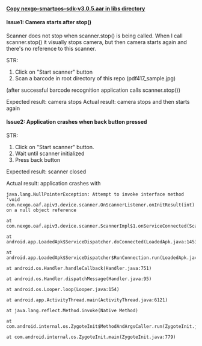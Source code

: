 #### [Copy nexgo-smartpos-sdk-v3.0.5.aar in libs directory](https://github.com/nexgo/Nexgo-Android-Public/blob/main/Nexgo-Smart-SDK/Library%20and%20Release%20Documentation/nexgo-smartpos-sdk-v3.0.5.aar)

#### Issue1: Camera starts after stop()

Scanner does not stop when scanner.stop() is being called.
When I call scanner.stop() it visually stops camera, but then camera starts again and there's no
reference to this scanner.

STR:

1. Click on "Start scanner" button
2. Scan a barcode in root directory of this repo (pdf417_sample.jpg)

(after successful barcode recognition application calls scanner.stop())

Expected result: camera stops
Actual result: camera stops and then starts again

#### Issue2: Application crashes when back button pressed

STR:

1. Click on "Start scanner" button.
2. Wait until scanner initialized
3. Press back button

Expected result: scanner closed

Actual result: application crashes with

```
java.lang.NullPointerException: Attempt to invoke interface method 'void com.nexgo.oaf.apiv3.device.scanner.OnScannerListener.onInitResult(int)' on a null object reference
                                                                                                    	at com.nexgo.oaf.apiv3.device.scanner.ScannerImpl$1.onServiceConnected(ScannerImpl.java:80)
                                                                                                    	at android.app.LoadedApk$ServiceDispatcher.doConnected(LoadedApk.java:1453)
                                                                                                    	at android.app.LoadedApk$ServiceDispatcher$RunConnection.run(LoadedApk.java:1481)
                                                                                                    	at android.os.Handler.handleCallback(Handler.java:751)
                                                                                                    	at android.os.Handler.dispatchMessage(Handler.java:95)
                                                                                                    	at android.os.Looper.loop(Looper.java:154)
                                                                                                    	at android.app.ActivityThread.main(ActivityThread.java:6121)
                                                                                                    	at java.lang.reflect.Method.invoke(Native Method)
                                                                                                    	at com.android.internal.os.ZygoteInit$MethodAndArgsCaller.run(ZygoteInit.java:889)
                                                                                                    	at com.android.internal.os.ZygoteInit.main(ZygoteInit.java:779)
```